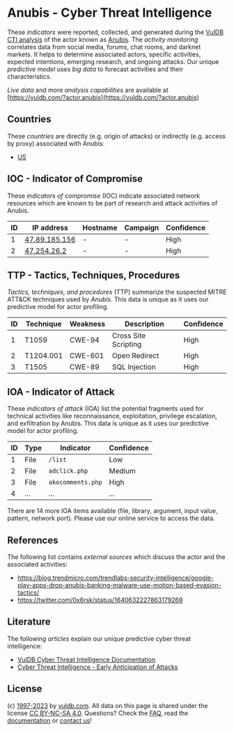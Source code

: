 # Anubis - Cyber Threat Intelligence

These _indicators_ were reported, collected, and generated during the [VulDB CTI analysis](https://vuldb.com/?kb.cti) of the actor known as [Anubis](https://vuldb.com/?actor.anubis). The _activity monitoring_ correlates data from social media, forums, chat rooms, and darknet markets. It helps to determine associated actors, specific activities, expected intentions, emerging research, and ongoing attacks. Our unique _predictive model_ uses _big data_ to forecast activities and their characteristics.

_Live data_ and more _analysis capabilities_ are available at [https://vuldb.com/?actor.anubis](https://vuldb.com/?actor.anubis)

## Countries

These _countries_ are directly (e.g. origin of attacks) or indirectly (e.g. access by proxy) associated with Anubis:

* [US](https://vuldb.com/?country.us)

## IOC - Indicator of Compromise

These _indicators of compromise_ (IOC) indicate associated network resources which are known to be part of research and attack activities of Anubis.

ID | IP address | Hostname | Campaign | Confidence
-- | ---------- | -------- | -------- | ----------
1 | [47.89.185.156](https://vuldb.com/?ip.47.89.185.156) | - | - | High
2 | [47.254.26.2](https://vuldb.com/?ip.47.254.26.2) | - | - | High

## TTP - Tactics, Techniques, Procedures

_Tactics, techniques, and procedures_ (TTP) summarize the suspected MITRE ATT&CK techniques used by _Anubis_. This data is unique as it uses our predictive model for actor profiling.

ID | Technique | Weakness | Description | Confidence
-- | --------- | -------- | ----------- | ----------
1 | T1059 | CWE-94 | Cross Site Scripting | High
2 | T1204.001 | CWE-601 | Open Redirect | High
3 | T1505 | CWE-89 | SQL Injection | High

## IOA - Indicator of Attack

These _indicators of attack_ (IOA) list the potential fragments used for technical activities like reconnaissance, exploitation, privilege escalation, and exfiltration by Anubis. This data is unique as it uses our predictive model for actor profiling.

ID | Type | Indicator | Confidence
-- | ---- | --------- | ----------
1 | File | `/list` | Low
2 | File | `adclick.php` | Medium
3 | File | `akocomments.php` | High
4 | ... | ... | ...

There are 14 more IOA items available (file, library, argument, input value, pattern, network port). Please use our online service to access the data.

## References

The following list contains _external sources_ which discuss the actor and the associated activities:

* https://blog.trendmicro.com/trendlabs-security-intelligence/google-play-apps-drop-anubis-banking-malware-use-motion-based-evasion-tactics/
* https://twitter.com/0x6rsk/status/1640632227863179269

## Literature

The following _articles_ explain our unique predictive cyber threat intelligence:

* [VulDB Cyber Threat Intelligence Documentation](https://vuldb.com/?kb.cti)
* [Cyber Threat Intelligence - Early Anticipation of Attacks](https://www.scip.ch/en/?labs.20201022)

## License

(c) [1997-2023](https://vuldb.com/?kb.changelog) by [vuldb.com](https://vuldb.com/?kb.about). All data on this page is shared under the license [CC BY-NC-SA 4.0](https://creativecommons.org/licenses/by-nc-sa/4.0/). Questions? Check the [FAQ](https://vuldb.com/?kb.faq), read the [documentation](https://vuldb.com/?kb) or [contact us](https://vuldb.com/?contact)!
